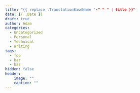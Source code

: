 ```yaml
---
title: "{{ replace .TranslationBaseName "-" " " | title }}"
date: {{ .Date }}
draft: true
author: Adam
categories:
  - Uncategorized
  - Personal
  - Technical
  - Writing
tags:
  - foo
  - bar
  - baz
hidden: false
header:
    image: ""
    caption: ""
---
```

